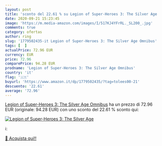 ```yaml
---
layout: post
title: 'sconto del 22.61 % su Legion of Super-Heroes 3: The Silver Age  '
date: 2020-09-21 15:23:45
image: 'https://m.media-amazon.com/images/I/517KJ4YFrRL._SL200_.jpg'
comments: true
category: ofertas
author: ring
slug: '1779502435-it Legion of Super-Heroes 3: The Silver Age Omnibus'
tags: [  ]
actualPrice: 72.96 EUR
currency: EUR
price: 72.96
comparePrice: 94.28 EUR
prodname: 'Legion of Super-Heroes 3: The Silver Age Omnibus'
country: 'it'
flag: '🇮🇹'
buyurl: 'https://www.amazon.it/dp/1779502435/?tag=tolees00-21'
descuento: '22.61'
average: '72.96'
---
```


[Legion of Super-Heroes 3: The Silver Age Omnibus](https://www.amazon.it/dp/1779502435/?tag=tolees00-21) ha un prezzo di 72.96 EUR (originale: 94.28 EUR) con uno sconto del 22.61 % sconto qui:

[![Legion of Super-Heroes 3: The Silver Age](https://m.media-amazon.com/images/I/517KJ4YFrRL._SL200_.jpg)](https://www.amazon.it/dp/1779502435/?tag=tolees00-21)

ℹ️:


[🛒 Acquista qui!!](https://www.amazon.it/dp/1779502435/?tag=tolees00-21)
